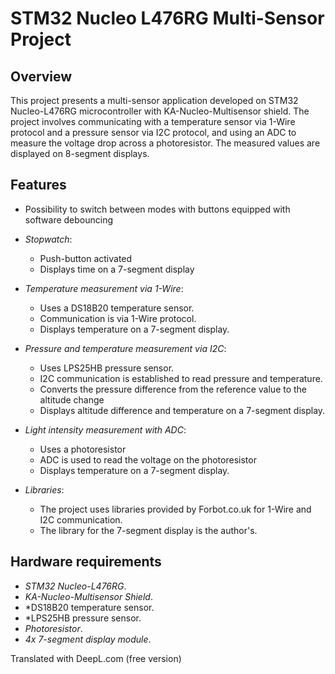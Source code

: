 # STM32 Nucleo L476RG Multi-Sensor Project

## Overview

This project presents a multi-sensor application developed on STM32 Nucleo-L476RG microcontroller with KA-Nucleo-Multisensor shield. The project involves communicating with a temperature sensor via 1-Wire protocol and a pressure sensor via I2C protocol, and using an ADC to measure the voltage drop across a photoresistor. The measured values are displayed on 8-segment displays.

## Features
- Possibility to switch between modes with buttons equipped with software debouncing

- *Stopwatch*:
  - Push-button activated
  - Displays time on a 7-segment display

- *Temperature measurement via 1-Wire*: 
  - Uses a DS18B20 temperature sensor.
  - Communication is via 1-Wire protocol.
  - Displays temperature on a 7-segment display.

- *Pressure and temperature measurement via I2C*:
  - Uses LPS25HB pressure sensor.
  - I2C communication is established to read pressure and temperature.
  - Converts the pressure difference from the reference value to the altitude change
  - Displays altitude difference and temperature on a 7-segment display.

- *Light intensity measurement with ADC*:
  - Uses a photoresistor
  - ADC is used to read the voltage on the photoresistor
  - Displays temperature on a 7-segment display.

- *Libraries*:
  - The project uses libraries provided by Forbot.co.uk for 1-Wire and I2C communication.
  - The library for the 7-segment display is the author's.

## Hardware requirements

- *STM32 Nucleo-L476RG*.
- *KA-Nucleo-Multisensor Shield*.
- *DS18B20 temperature sensor.
- *LPS25HB pressure sensor.
- *Photoresistor*.
- *4x 7-segment display module*.

Translated with DeepL.com (free version)
